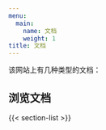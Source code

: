 ```yaml
---
menu:
  main:
    name: 文档
    weight: 1
title: 文档
---
```


该网站上有几种类型的文档：

## 浏览文档

{{< section-list >}}
